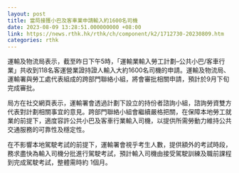 ```yaml
---
layout: post
title: 當局接獲小巴及客車業申請輸入約1600名司機
date: 2023-08-09 13:28:51.000000000 +08:00
link: https://news.rthk.hk/rthk/ch/component/k2/1712730-20230809.htm
categories: rthk
---
```


運輸及物流局表示，截至昨日下午5時，「運輸業輸入勞工計劃–公共小巴/客車行業」共收到118名客運營業證持證人輸入大約1600名司機的申請。運輸及物流局、運輸署與勞工處代表組成的跨部門聯絡小組，將會審批相關申請，預計於9月下旬完成審批。
 
局方在社交網頁表示，運輸署會透過計劃下設立的持份者諮詢小組，諮詢勞資雙方代表對計劃相關事宜的意見。跨部門聯絡小組會繼續嚴格把關，在保障本地勞工就業的前提下，適度容許公共小巴及客車行業輸入司機，以提供所需勞動力維持公共交通服務的可靠性及穩定性。 

在不影響本地駕駛考試的前提下，運輸署會視乎考生人數，提供額外的考試時段，務求盡快為輸入司機分批進行駕駛考試，預計輸入司機由接受駕駛訓練及職前課程到完成駕駛考試，整體需時約 1個月。
